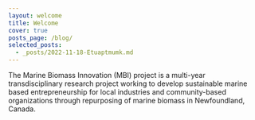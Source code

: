 ```yaml
---
layout: welcome
title: Welcome
cover: true
posts_page: /blog/
selected_posts:
  - _posts/2022-11-18-Etuaptmumk.md
---
```


The Marine Biomass Innovation (MBI) project is a multi-year transdisciplinary research project working to develop sustainable marine based entrepreneurship for local industries and community-based organizations through repurposing of marine biomass in Newfoundland, Canada. 

<!--posts-->
